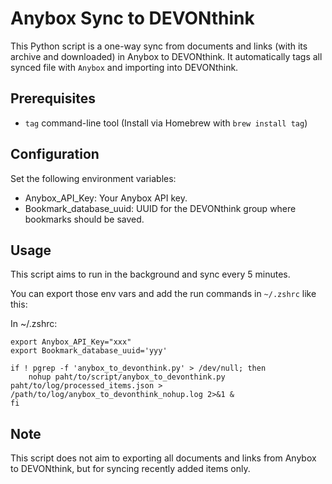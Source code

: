 # Anybox Sync to DEVONthink 

This Python script is a one-way sync from documents and links (with its archive and downloaded) in Anybox to DEVONthink.
It automatically tags all synced file with `Anybox` and importing into DEVONthink.

## Prerequisites

- `tag` command-line tool (Install via Homebrew with `brew install tag`)

## Configuration

Set the following environment variables:

- Anybox_API_Key: Your Anybox API key.
- Bookmark_database_uuid: UUID for the DEVONthink group where bookmarks should be saved.

## Usage
This script aims to run in the background and sync every 5 minutes. 

You can export those env vars and add the run commands in `~/.zshrc` like this:

In ~/.zshrc:
```
export Anybox_API_Key="xxx"
export Bookmark_database_uuid='yyy'

if ! pgrep -f 'anybox_to_devonthink.py' > /dev/null; then
    nohup paht/to/script/anybox_to_devonthink.py paht/to/log/processed_items.json > /path/to/log/anybox_to_devonthink_nohup.log 2>&1 &
fi
```

## Note

This script does not aim to exporting all documents and links from Anybox to DEVONthink, but for syncing recently added items only.



